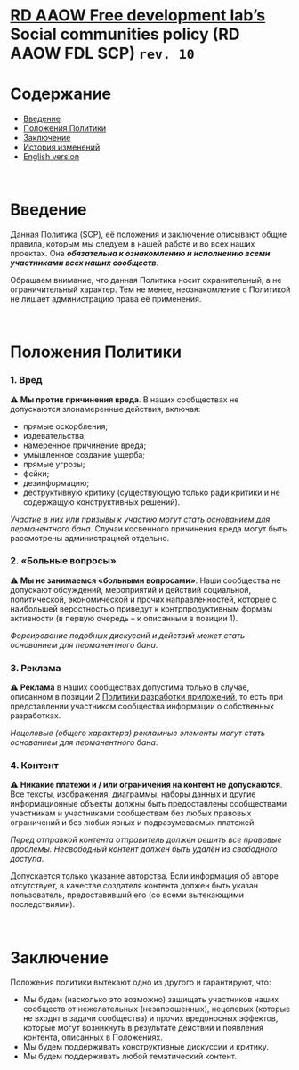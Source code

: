 # [RD AAOW Free development lab’s](https://adslbarxatov.github.io/DPArray) Social communities policy (RD AAOW FDL SCP) ```rev. 10```

# Содержание
- [Введение](#section-1)
- [Положения Политики](#section-3)
- [Заключение](#section-12)
- [История изменений](https://adslbarxatov.github.io/SCP/changelog)
- [English version](https://adslbarxatov.github.io/SCP)

&nbsp;



# Введение

Данная Политика (SCP), её положения и заключение описывают общие правила, которым мы следуем в нашей работе и во всех наших
проектах. Она ***обязательна к ознакомлению и исполнению всеми участниками всех наших сообществ***.

Обращаем внимание, что данная Политика носит охранительный, а не ограничительный характер. Тем не менее, неознакомление
с Политикой не лишает администрацию права её применения.

&nbsp;



# Положения Политики

### 1. Вред

:warning: **Мы против причинения вреда**. В наших сообществах не допускаются злонамеренные действия, включая:
- прямые оскорбления;
- издевательства;
- намеренное причинение вреда;
- умышленное создание ущерба;
- прямые угрозы;
- фейки;
- дезинформацию;
- деструктивную критику (существующую только ради критики и не содержащую конструктивных решений).

*Участие в них или призывы к участию могут стать основанием для перманентного бана*. Случаи косвенного причинения вреда
могут быть рассмотрены администрацией отдельно.

### 2. «Больные вопросы»

:warning: **Мы не занимаемся «больными вопросами»**.
Наши сообщества не допускают обсуждений, мероприятий и действий социальной, политической, экономической и прочих направленностей,
которые с наибольшей веростностью приведут к контрпродуктивным формам активности (в первую очередь – к описанным в позиции 1).

*Форсирование подобных дискуссий и действий может стать основанием для перманентного бана*.

### 3. Реклама

:warning: **Реклама** в наших сообществах допустима только в случае, описанном в позиции 2
[Политики разработки приложений](https://adslbarxatov.github.io/ADP/ru), то есть при представлении участником сообщества
информации о собственных разработках.

*Нецелевые (общего характера) рекламные элементы могут стать основанием для перманентного бана*.

### 4. Контент

:warning: **Никакие платежи и / или ограничения на контент не допускаются**. Все тексты, изображения, диаграммы, наборы данных
и другие информационные объекты должны быть предоставлены сообществами участникам и участниками сообществам
без любых правовых ограничений и без любых явных и подразумеваемых платежей.

*Перед отправкой контента отправитель должен решить все правовые проблемы. Несвободный контент должен быть удалён из свободного доступа*.

Допускается только указание авторства. Если информация об авторе отсутствует, в качестве создателя контента должен быть указан
пользователь, предоставивший его (со всеми вытекающими последствиями).

&nbsp;



# Заключение

Положения политики вытекают одно из другого и гарантируют, что:
- Мы будем (насколько это возможно) защищать участников наших сообществ от нежелательных (незапрошенных), нецелевых (которые не входят
в задачи сообщества) и прочих вредоносных эффектов, которые могут возникнуть в результате действий и появления контента, описанных в Положениях.
- Мы будем поддерживать конструктивные дискуссии и критику.
- Мы будем поддерживать любой тематический контент.
